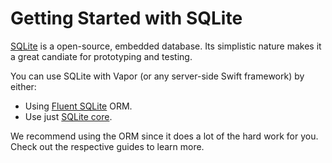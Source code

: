 # Getting Started with SQLite

[SQLite](https://www.sqlite.org/index.html) is a open-source, embedded database. Its simplistic nature makes it a great candiate for prototyping and testing.

You can use SQLite with Vapor (or any server-side Swift framework) by either:

- Using [Fluent SQLite](fluent.md) ORM.
- Use just [SQLite core](core.md).

We recommend using the ORM since it does a lot of the hard work for you. Check out the respective guides to learn more.

